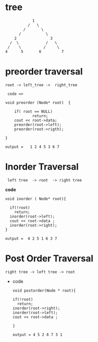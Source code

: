 # tree 
                1
              /   \
            /       \ 
          /           \
        2               3
      /  \            /   \
     /    \          /     \
    4      5       6         7




# preorder traversal

` root -> left_tree ->  right_tree  `


` code =>`

    void preorder (Node* root)  {

        if( root == NULL)
                return;
        cout << root->data;
        preorder(root->left);
        preorder(root->rigth);

    }

    output =   1 2 4 5 3 6 7 



# Inorder Traversal

` left tree  -> root  -> right tree`

            
**code**

    void inorder ( Node* root){

      if(!root)
        return;
      inorder(root->left);
      cout << root->data ;
      inorder(root->right);
    }

    output =  4 2 5 1 6 3 7




# Post Order Traversal

`right tree -> left tree -> root `



* code


      void postorder(Node * root){

      if(!root)
        return;
      inorder(root->right);
      inorder(root->left);
      cout << root->data ;
      
      } 

      output = 4 5 2 6 7 3 1



